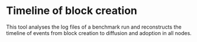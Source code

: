 # Timeline of block creation

This tool analyses the log files of a benchmark run and reconstructs
the timeline of events from block creation to diffusion and adoption
in all nodes.

